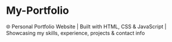 # My-Portfolio
🌐 Personal Portfolio Website | Built with HTML, CSS &amp; JavaScript | Showcasing my skills, experience, projects &amp; contact info
